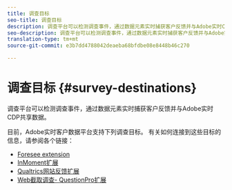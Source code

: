 ```yaml
---
title: 调查目标
seo-title: 调查目标
description: 调查平台可以检测调查事件，通过数据元素实时捕获客户反馈并与Adobe实时CDP共享数据。
seo-description: 调查平台可以检测调查事件，通过数据元素实时捕获客户反馈并与Adobe实时CDP共享数据。
translation-type: tm+mt
source-git-commit: e3b7dd4788042deaeba68bfdbe08e8448b46c270

---
```



# 调查目标 {#survey-destinations}

调查平台可以检测调查事件，通过数据元素实时捕获客户反馈并与Adobe实时CDP共享数据。

目前，Adobe实时客户数据平台支持下列调查目标。 有关如何连接到这些目标的信息，请参阅各个链接：

* [Foresee extension](/help/rtcdp/destinations/foresee-extension.md)
* [InMoment扩展](/help/rtcdp/destinations/inmoment-extension.md)
* [Qualtrics网站反馈扩展](qualtrics-extension.md)
* [Web截取调查- QuestionPro扩展](/help/rtcdp/destinations/web-intercept-surveys-extension.md)